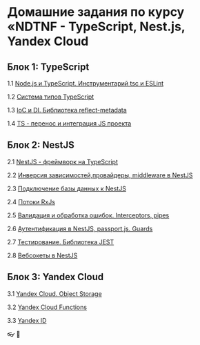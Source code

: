 # Домашние задания по курсу «NDTNF - TypeScript, Nest.js, Yandex Cloud

## Блок 1: TypeScript

1.1 [Node.js и TypeSсript. Инструментарий tsc и ESLint](001-TypeScript)

1.2 [Система типов TypeScript](002-TypeScript)

1.3 [IoС и DI. Библиотека reflect-metadata](003-Ioc)

1.4 [TS - перенос и интеграция JS проекта](004-Migrate%20to%20Typescript)

## Блок 2: NestJS

2.1 [NestJS - фреймворк на TypeScript](005-nestjs)

2.2 [Инверсия зависимостей,провайдеры, middleware в NestJS](006-nestjs-ext)

2.3 [Подключение базы данных к NestJS](008-nestjs-db)

2.4 [Потоки RxJs](009-rxjs)

2.5 [Валидация и обработка ошибок. Interceptors, pipes](010-nestjs-validation)

2.6 [Аутентификация в NestJS, passport.js. Guards](011-nestjs-authentication)

2.7 [Тестирование. Библиотека JEST](012-Test-Jest)

2.8 [Вебсокеты в NestJS](016-websocket-NESTJS)

## Блок 3: Yandex Cloud

3.1 [Yandex Cloud. Object Storage](013-Yandex-Cloud_Object-Storage)

3.2 [Yandex Cloud Functions](014-Yandex-Cloud-Functions)

3.3 [Yandex ID](015-Yandex-ID)

👓
👼
